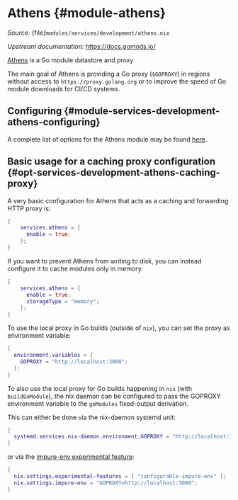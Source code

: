 # Athens {#module-athens}

*Source:* {file}`modules/services/development/athens.nix`

*Upstream documentation:* <https://docs.gomods.io/>

[Athens](https://github.com/gomods/athens)
is a Go module datastore and proxy

The main goal of Athens is providing a Go proxy (`$GOPROXY`) in regions without access to `https://proxy.golang.org` or to
improve the speed of Go module downloads for CI/CD systems.

## Configuring {#module-services-development-athens-configuring}

A complete list of options for the Athens module may be found
[here](#opt-services.athens.enable).

## Basic usage for a caching proxy configuration {#opt-services-development-athens-caching-proxy}

A very basic configuration for Athens that acts as a caching and forwarding HTTP proxy is:
```nix
{
    services.athens = {
      enable = true;
    };
}
```

If you want to prevent Athens from writing to disk, you can instead configure it to cache modules only in memory:

```nix
{
    services.athens = {
      enable = true;
      storageType = "memory";
    };
}
```

To use the local proxy in Go builds (outside of `nix`), you can set the proxy as environment variable:

```nix
{
  environment.variables = {
    GOPROXY = "http://localhost:3000";
  };
}
```

To also use the local proxy for Go builds happening in `nix` (with `buildGoModule`), the nix daemon can be configured to pass the GOPROXY environment variable to the `goModules` fixed-output derivation.

This can either be done via the nix-daemon systemd unit:

```nix
{
  systemd.services.nix-daemon.environment.GOPROXY = "http://localhost:3000";
}
```

or via the [impure-env experimental feature](https://nix.dev/manual/nix/2.24/command-ref/conf-file#conf-impure-env):

```nix
{
  nix.settings.experimental-features = [ "configurable-impure-env" ];
  nix.settings.impure-env = "GOPROXY=http://localhost:3000";
}
```
